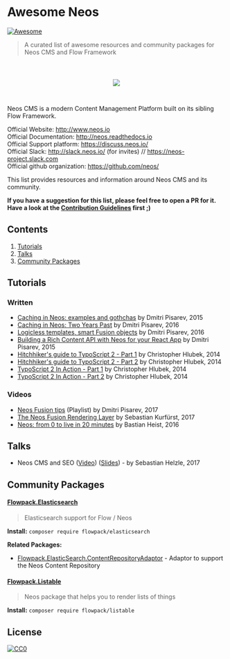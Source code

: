 # Awesome Neos

[![Awesome](https://cdn.rawgit.com/sindresorhus/awesome/d7305f38d29fed78fa85652e3a63e154dd8e8829/media/badge.svg)](https://github.com/sindresorhus/awesome)

> A curated list of awesome resources and community packages for Neos CMS and Flow Framework

<h2 align="center">
<br>
<img src="https://cdn.rawgit.com/neos/brand/master/logos/Neos/neos_primary.png">
<br>
<br>
</h2>

Neos CMS is a modern Content Management Platform built on its sibling Flow Framework.

Official Website: http://www.neos.io
<br> Official Documentation: http://neos.readthedocs.io
<br> Official Support platform: https://discuss.neos.io/
<br> Official Slack: http://slack.neos.io/ (for invites) // https://neos-project.slack.com
<br> Official github organization: https://github.com/neos/

This list provides resources and information around Neos CMS and its community.

**If you have a suggestion for this list, please feel free to open a PR for it. Have a look at the [Contribution Guidelines](./CONTRIBUTING.md) first ;)**

## Contents

1. [Tutorials](#tutorials)
1. [Talks](#talks)
1. [Community Packages](#community-packages)

## Tutorials

### Written

* [Caching in Neos: examples and gothchas](http://dimaip.github.io/2015/04/18/caching-typoscript/) by Dmitri Pisarev, 2015
* [Caching in Neos: Two Years Past](http://dimaip.github.io/2016/12/12/caching-2/) by Dmitri Pisarev, 2016
* [Logicless templates, smart Fusion objects](http://dimaip.github.io/2016/10/21/logicless-templates-with-fusion/) by Dmitri Pisarev, 2016
* [Building a Rich Content API with Neos for your React App](http://dimaip.github.io/2015/11/15/react-neos/) by Dmitri Pisarev, 2015
* [Hitchhiker's guide to TypoScript 2 - Part 1](http://learn-neos.com/blog/hitchhikers-guide-to-typoscript-2-part1.html) by Christopher Hlubek, 2014
* [Hitchhiker's guide to TypoScript 2 - Part 2](http://learn-neos.com/blog/hitchhiker-s-guide-to-typoscript-part-2.html) by Christopher Hlubek, 2014
* [TypoScript 2 In Action - Part 1](https://learn-neos.com/blog/typoscript-2-in-action-part-1.html) by Christopher Hlubek, 2014
* [TypoScript 2 In Action - Part 2](https://learn-neos.com/blog/typoscript-2-in-action-part-2.html) by Christopher Hlubek, 2014

### Videos

* [Neos Fusion tips](https://www.youtube.com/watch?v=7ujunXKFDRg&list=PL8hH9P--o4jL-K-33hHiC-n5BGZ3MS6KE) (Playlist) by Dmitri Pisarev, 2017
* [The Neos Fusion Rendering Layer](https://www.youtube.com/watch?v=wpjEIP41048) by Sebastian Kurfürst, 2017
* [Neos: from 0 to live in 20 minutes](https://www.youtube.com/watch?v=NCb1-G4KF3g) by Bastian Heist, 2016

## Talks

* Neos CMS and SEO ([Video](https://www.youtube.com/watch?v=BOyhHgqGtao)) ([Slides](https://de.slideshare.net/Sebobo/neos-cms-and-seo)) - by Sebastian Helzle, 2017

## Community Packages

<!-- This list is supposed to be sorted alphabetically -->

#### [Flowpack.Elasticsearch](https://github.com/Flowpack/Flowpack.ElasticSearch)

> Elasticsearch support for Flow / Neos

**Install:** `composer require flowpack/elasticsearch`

**Related Packages:**

* [Flowpack.ElasticSearch.ContentRepositoryAdaptor](https://github.com/Flowpack/Flowpack.ElasticSearch.ContentRepositoryAdaptor) - Adaptor to support the Neos Content Repository

#### [Flowpack.Listable](https://github.com/Flowpack/Flowpack.Listable)

> Neos package that helps you to render lists of things

**Install:** `composer require flowpack/listable`

## License

[![CC0](http://mirrors.creativecommons.org/presskit/buttons/88x31/svg/cc-zero.svg)](https://creativecommons.org/publicdomain/zero/1.0/)
